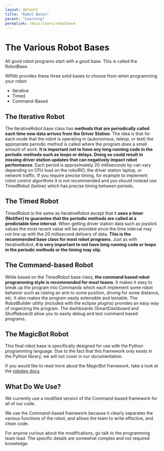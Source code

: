```yaml
---
layout: default
title: "Robot Bases"
parent: "Learning"
permalink: /docs/learn/robotbase
---
```



# The Various Robot Bases
All good robot programs start with a good base. This is called the RobotBase.

WPIlib provides these three solid bases to choose from when programming your robot:
 - Iterative
 - Timed
 - Command-Based

## The Iterative Robot
The IterativeRobot base class has **methods that are periodically called each time new data arrives from the Driver Station**. The idea is that for each mode that the robot is operating in (autonomous, teleop, or test) the appropriate periodic method is called where the program does a small amount of work. **It is important not to have any long running code in the periodic methods such as loops or delays. Doing so could result in missing driver station updates that can negatively impact robot performance**. Each period is approximately 20 milliseconds by can vary depending on CPU load on the roboRIO, the driver station laptop, or network traffic. If you require precise timing, for example to implement robot control algorithms it is not recommended and you should instead use TimedRobot (below) which has precise timing between periods.

## The Timed Robot
TimedRobot is the same as IterativeRobot except that it **uses a timer (Notifier) to guarantee that the periodic methods are called at a predictable time interval**. When getting driver station data such as joystick values the most recent value will be provided since the time interval may not line up with the 20 millisecond delivery of data. **This is the recommended base class for most robot programs**. Just as with IterativeRobot, **it is very important to not have long running code or loops in the periodic methods or the timing may slip**.

## The Command-based Robot
While based on the TimedRobot base class, **the command based robot programming style is recommended for most teams**. It makes it easy to break up the program into Commands which each implement some robot behavior such as raising an arm to some position, driving for some distance, etc. It also makes the program easily extensible and testable. The RobotBuilder utility (included with the eclipse plugins) provides an easy way of organizing the program. The dashboards (SmartDashboard and Shuffleboard) allow you to easily debug and test command based programs.

## The MagicBot Robot
This final robot base is specifically designed for use with the Python programming language. Due to the fact that this framework only exists in the Python library, we will not cover in our documentation.

If you would like to read more about the MagicBot framework, take a look at the [robotpy docs](https://robotpy.readthedocs.io/en/stable/frameworks/magicbot.html)

## What Do We Use?
We currently use a modified version of the Command-based framework for all of our code. 

We use the Command-based framework because it clearly separates the various functions of the robot, and allows the team to write effective, and clean code.

For anyone curious about the modifications, go talk to the programming team lead. The specific details are somewhat complex and not required knowledge.